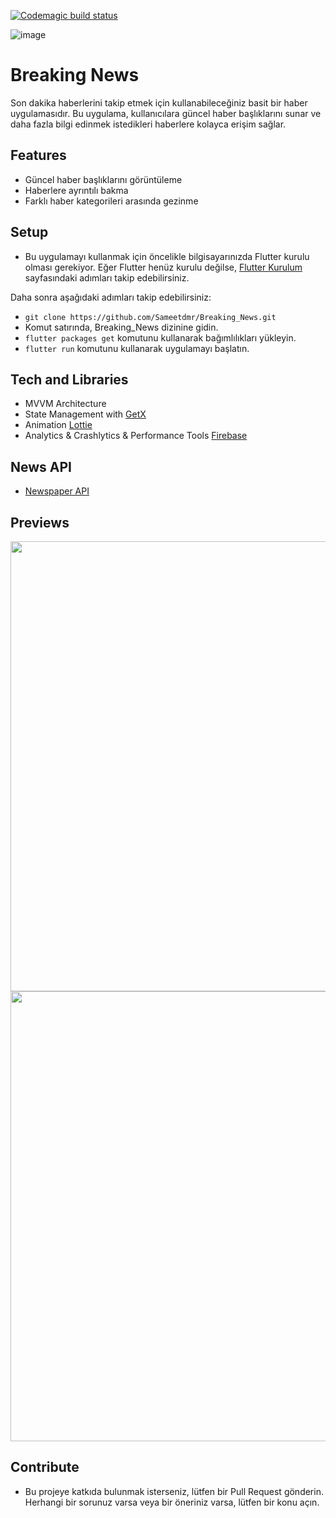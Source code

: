 [![Codemagic build status](https://api.codemagic.io/apps/63286fe597be370af951c1f7/63286fe597be370af951c1f6/status_badge.svg)](https://codemagic.io/apps/63286fe597be370af951c1f7/63286fe597be370af951c1f6/latest_build)

![image](https://user-images.githubusercontent.com/43873156/228368586-38039387-05b5-40a4-944e-cf52dc5e1f70.png)

# Breaking News

Son dakika haberlerini takip etmek için kullanabileceğiniz basit bir haber uygulamasıdır. Bu uygulama, kullanıcılara güncel haber başlıklarını sunar ve daha fazla bilgi edinmek istedikleri haberlere kolayca erişim sağlar.

## Features
- Güncel haber başlıklarını görüntüleme
- Haberlere ayrıntılı bakma
- Farklı haber kategorileri arasında gezinme

## Setup

- Bu uygulamayı kullanmak için öncelikle bilgisayarınızda Flutter kurulu olması gerekiyor. Eğer Flutter henüz kurulu değilse, [Flutter Kurulum](https://docs.flutter.dev/get-started/install) sayfasındaki adımları takip edebilirsiniz.

Daha sonra aşağıdaki adımları takip edebilirsiniz:

- ```git clone https://github.com/Sameetdmr/Breaking_News.git```
- Komut satırında, Breaking_News dizinine gidin.
- ```flutter packages get``` komutunu kullanarak bağımlılıkları yükleyin.
- ```flutter run``` komutunu kullanarak uygulamayı başlatın.



## Tech and Libraries

- MVVM Architecture
- State Management with [GetX](https://pub.dev/packages/get)
- Animation [Lottie](https://pub.dev/packages/lottie)
- Analytics & Crashlytics & Performance Tools [Firebase](https://firebase.flutter.dev/)

## News API
- [Newspaper API](https://newsapi.org/) 

## Previews
<p align="center">
<img src="https://user-images.githubusercontent.com/43873156/228315936-3d2e4e76-a6d6-49d0-8e91-4e311b1c28d7.png" height="720" >
<img src="https://user-images.githubusercontent.com/43873156/228315762-25ec0298-ed86-4ec2-b6a8-653227f2cb3e.png" height="720" ">
</p>



## Contribute
- Bu projeye katkıda bulunmak isterseniz, lütfen bir Pull Request gönderin. Herhangi bir sorunuz varsa veya bir öneriniz varsa, lütfen bir konu açın.
